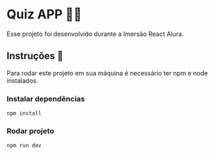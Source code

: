 # Quiz APP 👩‍💻

Esse projeto foi desenvolvido durante a Imersão React Alura.

## Instruções 📝

Para rodar este projeto em sua máquina é necessário ter npm e node instalados.

### Instalar dependências

```
npm install
```


### Rodar projeto

```
npm run dev
```